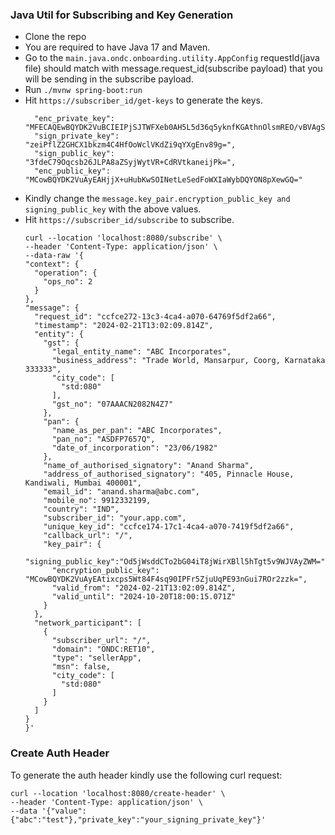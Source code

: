 ### Java Util for Subscribing and Key Generation

- Clone the repo
- You are required to have Java 17 and Maven.
- Go to the ```main.java.ondc.onboarding.utility.AppConfig``` requestId(java file) should match with message.request_id(subscribe payload) that you will be sending in the subscribe payload. 
- Run ```./mvnw spring-boot:run```
- Hit ```https://subscriber_id/get-keys``` to generate the keys.
  ```
    "enc_private_key": "MFECAQEwBQYDK2VuBCIEIPjSJTWFXeb0AH5L5d36q5yknfKGAthnOlsmREO/vBVAgSEAHjjX+uHubKwSOINetLeSedFoWXIaWybDQYON8pXewGQ=",
    "sign_private_key": "zeiPflZ2GHCX1bkzm4C4HfOoWclVKdZi9qYXgEnv89g=",
    "sign_public_key": "3fdeC79Oqcsb26JLPA8aZSyjWytVR+CdRVtkaneijPk=",
    "enc_public_key": "MCowBQYDK2VuAyEAHjjX+uHubKwSOINetLeSedFoWXIaWybDQYON8pXewGQ="
  ```
- Kindly change the ```message.key_pair.encryption_public_key and signing_public_key``` with the above values.
- Hit ```https://subscriber_id/subscribe``` to subscribe.
  ```
  curl --location 'localhost:8080/subscribe' \
  --header 'Content-Type: application/json' \
  --data-raw '{
  "context": {
    "operation": {
      "ops_no": 2
    }
  },
  "message": {
    "request_id": "ccfce272-13c3-4ca4-a070-64769f5df2a66",
    "timestamp": "2024-02-21T13:02:09.814Z",
    "entity": {
      "gst": {
        "legal_entity_name": "ABC Incorporates",
        "business_address": "Trade World, Mansarpur, Coorg, Karnataka 333333",
        "city_code": [
          "std:080"
        ],
        "gst_no": "07AAACN2082N4Z7"
      },
      "pan": {
        "name_as_per_pan": "ABC Incorporates",
        "pan_no": "ASDFP7657Q",
        "date_of_incorporation": "23/06/1982"
      },
      "name_of_authorised_signatory": "Anand Sharma",
      "address_of_authorised_signatory": "405, Pinnacle House, Kandiwali, Mumbai 400001",
      "email_id": "anand.sharma@abc.com",
      "mobile_no": 9912332199,
      "country": "IND",
      "subscriber_id": "your.app.com",
      "unique_key_id": "ccfce174-17c1-4ca4-a070-7419f5df2a66",
      "callback_url": "/",
      "key_pair": {
        "signing_public_key":"Od5jWsddCTo2bG04iT8jWirXBll5hTgt5v9WJVAyZWM=",
        "encryption_public_key": "MCowBQYDK2VuAyEAtixcps5Wt84F4sq90IPFr5ZjuUqPE93nGui7ROr2zzk=",
        "valid_from": "2024-02-21T13:02:09.814Z",
        "valid_until": "2024-10-20T18:00:15.071Z"
      }
    },
    "network_participant": [
      {
        "subscriber_url": "/",
        "domain": "ONDC:RET10",
        "type": "sellerApp",
        "msn": false,
        "city_code": [
          "std:080"
        ]
      }
    ]
  }
  }'
  ```

### Create Auth Header 
To generate the auth header kindly use the following curl request:
```
curl --location 'localhost:8080/create-header' \
--header 'Content-Type: application/json' \
--data '{"value":{"abc":"test"},"private_key":"your_signing_private_key"}'
```
